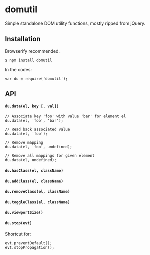# domutil

Simple standalone DOM utility functions, mostly ripped from jQuery.

## Installation

Browserify recommended.

	$ npm install domutil

In the codes:

	var du = require('domutil');

## API

#### `du.data(el, key [, val])`

	// Associate key 'foo' with value 'bar' for element el
	du.data(el, 'foo', 'bar');

	// Read back associated value
	du.data(el, 'foo');

	// Remove mapping
	du.data(el, 'foo', undefined);

	// Remove all mappings for given element
	du.data(el, undefined);

#### `du.hasClass(el, className)`

#### `du.addClass(el, className)`

#### `du.removeClass(el, className)`

#### `du.toggleClass(el, className)`

#### `du.viewportSize()`

#### `du.stop(evt)`

Shortcut for:

	evt.preventDefault();
	evt.stopPropagation();
